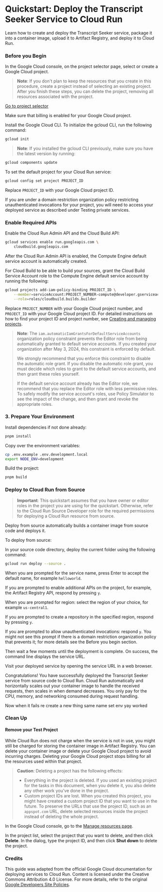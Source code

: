 # Quickstart: Deploy the Transcript Seeker Service to Cloud Run

Learn how to create and deploy the Transcript Seeker service, package it into a container image, upload it to Artifact Registry, and deploy it to Cloud Run.

### Before you Begin

In the Google Cloud console, on the project selector page, select or create a Google Cloud project.

> **Note**: If you don't plan to keep the resources that you create in this procedure, create a project instead of selecting an existing project. After you finish these steps, you can delete the project, removing all resources associated with the project.

[Go to project selector](https://console.cloud.google.com/projectselector2/home/dashboard)

Make sure that billing is enabled for your Google Cloud project.

Install the Google Cloud CLI.
To initialize the gcloud CLI, run the following command:

```bash
gcloud init
```

> **Note**: If you installed the gcloud CLI previously, make sure you have the latest version by running:

```bash
gcloud components update
```

To set the default project for your Cloud Run service:

```bash
gcloud config set project PROJECT_ID
```

Replace `PROJECT_ID` with your Google Cloud project ID.

If you are under a domain restriction organization policy restricting unauthenticated invocations for your project, you will need to access your deployed service as described under Testing private services.

### Enable Required APIs

Enable the Cloud Run Admin API and the Cloud Build API:

```bash
gcloud services enable run.googleapis.com \
    cloudbuild.googleapis.com
```

After the Cloud Run Admin API is enabled, the Compute Engine default service account is automatically created.

For Cloud Build to be able to build your sources, grant the Cloud Build Service Account role to the Compute Engine default service account by running the following:

```bash
gcloud projects add-iam-policy-binding PROJECT_ID \
    --member=serviceAccount:PROJECT_NUMBER-compute@developer.gserviceaccount.com \
    --role=roles/cloudbuild.builds.builder
```

Replace `PROJECT_NUMBER` with your Google Cloud project number, and `PROJECT_ID` with your Google Cloud project ID. For detailed instructions on how to find your project ID and project number, see [Creating and managing projects](https://cloud.google.com/resource-manager/docs/creating-managing-projects).

> **Note**:
> The `iam.automaticIamGrantsForDefaultServiceAccounts` organization policy constraint prevents the Editor role from being automatically granted to default service accounts. If you created your organization after May 3, 2024, this constraint is enforced by default.
>
> We strongly recommend that you enforce this constraint to disable the automatic role grant. If you disable the automatic role grant, you must decide which roles to grant to the default service accounts, and then grant these roles yourself.
>
> If the default service account already has the Editor role, we recommend that you replace the Editor role with less permissive roles. To safely modify the service account's roles, use Policy Simulator to see the impact of the change, and then grant and revoke the appropriate roles.

### 3. Prepare Your Environment

Install dependencies if not done already:

```bash
pnpm install
```

Copy over the environment variables:

```bash
cp .env.example .env.development.local
export NODE_ENV=development
```

Build the project:

```bash
pnpm build
```

### Deploy to Cloud Run from Source

> **Important**: This quickstart assumes that you have owner or editor roles in the project you are using for the quickstart. Otherwise, refer to the Cloud Run Source Developer role for the required permissions for deploying a Cloud Run resource from source.

Deploy from source automatically builds a container image from source code and deploys it.

To deploy from source:

In your source code directory, deploy the current folder using the following command:

```bash
gcloud run deploy --source .
```

When you are prompted for the service name, press Enter to accept the default name, for example `helloworld`.

If you are prompted to enable additional APIs on the project, for example, the Artifact Registry API, respond by pressing `y`.

When you are prompted for region: select the region of your choice, for example `us-central1`.

If you are prompted to create a repository in the specified region, respond by pressing `y`.

If you are prompted to allow unauthenticated invocations: respond `y`. You might not see this prompt if there is a domain restriction organization policy that prevents it; for more details see the Before you begin section.

Then wait a few moments until the deployment is complete. On success, the command line displays the service URL.

Visit your deployed service by opening the service URL in a web browser.

Congratulations! You have successfully deployed the Transcript Seeker service from source code to Cloud Run. Cloud Run automatically and horizontally scales out your container image to handle the received requests, then scales in when demand decreases. You only pay for the CPU, memory, and networking consumed during request handling.

Now when it fails re create a new thing same name set env yay worked

### Clean Up

#### Remove your Test Project

While Cloud Run does not charge when the service is not in use, you might still be charged for storing the container image in Artifact Registry. You can delete your container image or delete your Google Cloud project to avoid incurring charges. Deleting your Google Cloud project stops billing for all the resources used within that project.

> **Caution**: Deleting a project has the following effects:
>
> - Everything in the project is deleted. If you used an existing project for the tasks in this document, when you delete it, you also delete any other work you've done in the project.
> - Custom project IDs are lost. When you created this project, you might have created a custom project ID that you want to use in the future. To preserve the URLs that use the project ID, such as an `appspot.com` URL, delete selected resources inside the project instead of deleting the whole project.

In the Google Cloud console, go to the [Manage resources page](https://console.cloud.google.com/cloud-resource-manager).

In the project list, select the project that you want to delete, and then click **Delete**.
In the dialog, type the project ID, and then click **Shut down** to delete the project.

### Credits

This guide was adapted from the official Google Cloud documentation for deploying services to Cloud Run. Content is licensed under the Creative Commons Attribution 4.0 License. For more details, refer to the original [Google Developers Site Policies](https://developers.google.com/site-policies).

